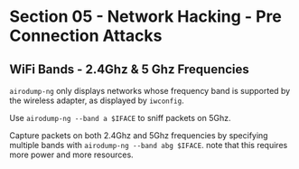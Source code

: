 # Section 05 - Network Hacking - Pre Connection Attacks

## WiFi Bands - 2.4Ghz & 5 Ghz Frequencies

`airodump-ng` only displays networks whose frequency band is supported by the wireless adapter, as displayed by `iwconfig`.

Use `airodump-ng --band a $IFACE` to sniff packets on 5Ghz.

Capture packets on both 2.4Ghz and 5Ghz frequencies by specifying multiple bands with `airodump-ng --band abg $IFACE`. note that this requires more power and more resources.
